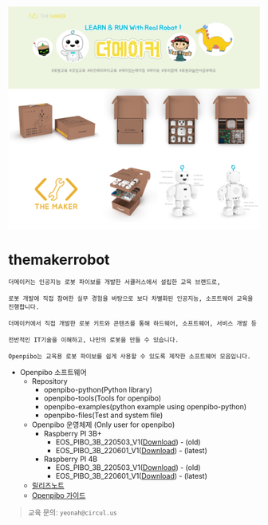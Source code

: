 ![bg](data/bg.png)

themakerrobot
=============
```
더메이커는 인공지능 로봇 파이보를 개발한 서큘러스에서 설립한 교육 브랜드로,

로봇 개발에 직접 참여한 실무 경험을 바탕으로 보다 차별화된 인공지능, 소프트웨어 교육을 진행합니다.

더메이커에서 직접 개발한 로봇 키트와 콘텐츠를 통해 하드웨어, 소프트웨어, 서비스 개발 등 

전반적인 IT기술을 이해하고, 나만의 로봇을 만들 수 있습니다. 

Openpibo는 교육용 로봇 파이보를 쉽게 사용할 수 있도록 제작한 소프트웨어 모음입니다.
```
+ Openpibo 소프트웨어
  - Repository
    + openpibo-python(Python library)
    + openpibo-tools(Tools for openpibo)
    + openpibo-examples(python example using openpibo-python)
    + openpibo-files(Test and system file)
  - Openpibo 운영체제 (Only user for openpibo)
    + Raspberry PI 3B+
      - EOS_PIBO_3B_220503_V1([Download](https://circulusworkspace-my.sharepoint.com/:u:/g/personal/leeyunjai_circul_us1/EfwkspfdeyFHluuQVyXsEfUBh2I7Jeu0Tqd0KPX6yrLCgA?e=Taq9na)) - (old)
      - EOS_PIBO_3B_220601_V1([Download](https://circulusworkspace-my.sharepoint.com/:u:/g/personal/leeyunjai_circul_us1/ETDk5rVujM9Ok3dkpp31_3cBxAIzhG67LKTXonnx4umZ7Q?e=g3a9TV)) - (latest)
    + Raspberry PI 4B
      - EOS_PIBO_3B_220503_V1([Download](https://circulusworkspace-my.sharepoint.com/:u:/g/personal/leeyunjai_circul_us1/Ea4HnW_dqkVDpN2JF79ASUwBNya2r3ak9vs9RogQCQgGiw?e=cGHOIA)) - (old)
      - EOS_PIBO_3B_220601_V1([Download](https://circulusworkspace-my.sharepoint.com/:u:/g/personal/leeyunjai_circul_us1/EWDUeekQ8xdPntZu4I_vmq8BDdwGAYzYX6qInvhdcmb2hw?e=s78L31)) - (latest)
  - [릴리즈노트](https://github.com/themakerrobot/themakerrobot/blob/main/ReleaseNotes/2022.md)
  - [Openpibo 가이드](https://themakerrobot.github.io/openpibo-python/build/html/index.html)
> 교육 문의: ```yeonah@circul.us```
